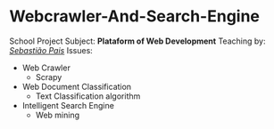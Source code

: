 # Webcrawler-And-Search-Engine
School Project
Subject: **Plataform of Web Development**
Teaching by: [_Sebastião Pais_](https:github.com/sebastiaopais.github.io)
Issues:
- Web Crawler
  - Scrapy
- Web Document Classification
  - Text Classification algorithm
- Intelligent Search Engine
  - Web mining

